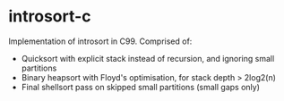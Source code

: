 # introsort-c
Implementation of introsort in C99. Comprised of:
- Quicksort with explicit stack instead of recursion, and ignoring small partitions
- Binary heapsort with Floyd's optimisation, for stack depth > 2log2(n)
- Final shellsort pass on skipped small partitions (small gaps only)
